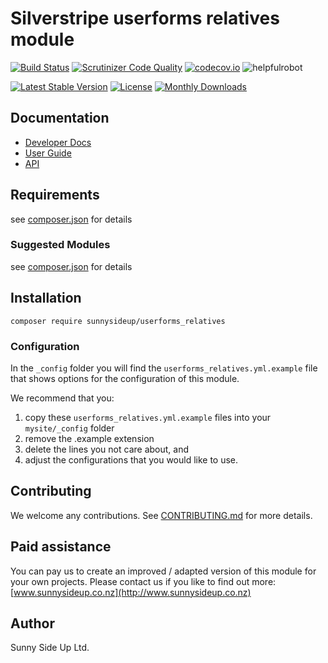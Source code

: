 # Silverstripe userforms relatives module
[![Build Status](https://travis-ci.org/sunnysideup/silverstripe-userforms_relatives.svg?branch=master)](https://travis-ci.org/sunnysideup/silverstripe-userforms_relatives)
[![Scrutinizer Code Quality](https://scrutinizer-ci.com/g/sunnysideup/silverstripe-userforms_relatives/badges/quality-score.png?b=master)](https://scrutinizer-ci.com/g/sunnysideup/silverstripe-userforms_relatives/?branch=master)
[![codecov.io](https://codecov.io/github/sunnysideup/silverstripe-userforms_relatives/coverage.svg?branch=master)](https://codecov.io/github/sunnysideup/silverstripe-userforms_relatives?branch=master)
![helpfulrobot](https://helpfulrobot.io/sunnysideup/userforms_relatives/badge)

[![Latest Stable Version](https://poser.pugx.org/sunnysideup/userforms_relatives/version)](https://packagist.org/packages/sunnysideup/userforms_relatives)
[![License](https://poser.pugx.org/sunnysideup/userforms_relatives/license)](https://packagist.org/packages/sunnysideup/userforms_relatives)
[![Monthly Downloads](https://poser.pugx.org/sunnysideup/userforms_relatives/d/monthly)](https://packagist.org/packages/sunnysideup/userforms_relatives)


## Documentation



 * [Developer Docs](docs/en/INDEX.md)
 * [User Guide](docs/en/userguide.md)
 * [API](http://ssmods.com/apis/userforms_relatives/docs/en/api/)

## Requirements



see [composer.json](composer.json) for details

### Suggested Modules



see [composer.json](composer.json) for details


## Installation


```
composer require sunnysideup/userforms_relatives
```

### Configuration



In the `_config` folder you will find the `userforms_relatives.yml.example`
file that shows options for the configuration of this module.

We recommend that you:

  1. copy these `userforms_relatives.yml.example` files into your
`mysite/_config` folder
  2. remove the .example extension
  3. delete the lines you not care about, and
  4. adjust the configurations that you would like to use.


## Contributing



We welcome any contributions. See [CONTRIBUTING.md](CONTRIBUTING.md) for more details.

## Paid assistance



You can pay us to create an improved / adapted version of this module for your own projects.  Please contact us if you like to find out more: [www.sunnysideup.co.nz](http://www.sunnysideup.co.nz)

## Author



Sunny Side Up Ltd.
